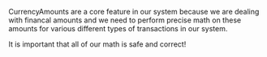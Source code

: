 CurrencyAmounts are a core feature in our system because we are dealing with financal amounts and we need to perform precise math on these amounts for various different types of transactions in our system.

It is important that all of our math is safe and correct!
